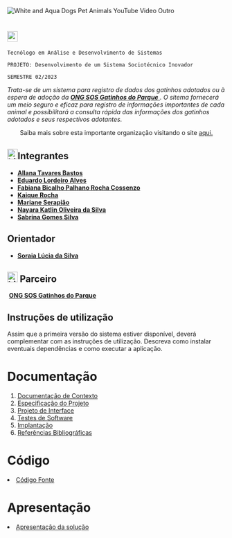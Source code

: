 ![White and Aqua Dogs Pet   Animals YouTube Video Outro](https://github.com/ICEI-PUC-Minas-PMV-ADS/Grupo4Turma-2/assets/78277341/80394c2f-0c0a-4040-9bcb-ccf8b41c9d31)

# <img width="24" height="24" src="https://img.icons8.com/plumpy/24/kitten.png" alt="kitten"/>



`Tecnólogo em Análise e Desenvolvimento de Sistemas`

`PROJETO: Desenvolvimento de um Sistema Sociotécnico Inovador`

`SEMESTRE 02/2023`

_Trata-se de um sistema para registro de dados dos gatinhos adotados ou à espera de adoção da  <a href="https://sosgatinhosdoparque.com.br/site/">**ONG SOS Gatinhos do Parque** </a>. O sitema fornecerá um meio seguro e eficaz para registro de informações importantes de cada animal e possibilitará a consulta rápida das informações dos gatinhos adotados e seus respectivos adotantes._ 



<div align="center" dir="auto"> 
<img src="http://i11.photobucket.com/albums/a168/evelynregly/minigifs/mini092.gif" alt="">Saiba mais sobre esta importante organização visitando o site <a href="https://sosgatinhosdoparque.com.br/site/">aqui.</a>


 </div>


## <img width="24" height="24" src="https://img.icons8.com/plumpy/24/kitten.png" alt="kitten"/>Integrantes

* <a href="https://github.com/allana-tb" target="_blank"> **Allana Tavares Bastos**</a>
* <a href="https://github.com/Edu-DevBr" target="_blank"> **Eduardo Lordeiro Alves**</a>
* <a href="https://github.com/fabipalhano"> **Fabiana Bicalho Palhano Rocha Cossenzo**</a>
* <a href="https://github.com/kaiqueRoc"> **Kaique  Rocha** </a> 
* <a href="https://github.com/Mariane03"> **Mariane Serapião** </a>
* <a href="https://github.com/nayarakatlin"> **Nayara Katlin Oliveira da Silva** </a>
* <a href="https://github.com/sabrinagomessilva"> **Sabrina Gomes Silva** </a>


## Orientador

* <a href="https://github.com/ICEI-PUC-Minas-PMV-ADS">**Soraia Lúcia da Silva** </a>

## <img width="24" height="24" src="https://img.icons8.com/plumpy/24/kitten.png" alt="kitten"/> Parceiro

<img src="http://i11.photobucket.com/albums/a168/evelynregly/minigifs/mini092.gif" alt=""> <a href="https://sosgatinhosdoparque.com.br/site/">**ONG SOS Gatinhos do Parque** </a>

## Instruções de utilização

Assim que a primeira versão do sistema estiver disponível, deverá complementar com as instruções de utilização. Descreva como instalar eventuais dependências e como executar a aplicação.

# Documentação

<ol>
<li><a href="docs/01-Documentação de Contexto.md"> Documentação de Contexto</a></li>
<li><a href="docs/02-Especificação do Projeto.md"> Especificação do Projeto</a></li>
<li><a href="docs/03-Projeto de Interface.md"> Projeto de Interface</a></li>
<li><a href="docs/04-Testes de Software.md"> Testes de Software</a></li>
<li><a href="docs/05-Implantação.md"> Implantação</a></li>
<li><a href="docs/06-Referências Bibliográficas.md"> Referências Bibliográficas</a></li>
</ol>

# Código

<li><a href="src/README.md"> Código Fonte</a></li>

# <img src="http://i11.photobucket.com/albums/a168/evelynregly/minigifs/minibrilho.gif" alt="">Apresentação

<li><a href="presentation/README.md"> Apresentação da solução</a></li>
